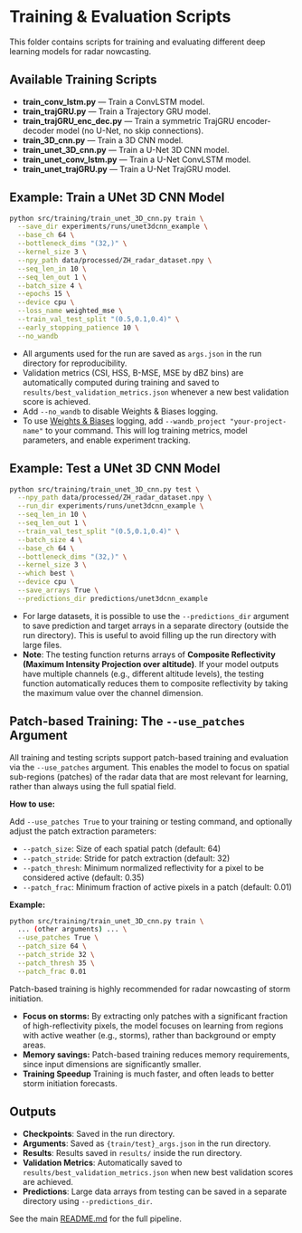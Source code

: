 # Training & Evaluation Scripts

This folder contains scripts for training and evaluating different deep learning models for radar nowcasting.

## Available Training Scripts

- **train_conv_lstm.py** — Train a ConvLSTM model.
- **train_trajGRU.py** — Train a Trajectory GRU model.
- **train_trajGRU_enc_dec.py** — Train a symmetric TrajGRU encoder-decoder model (no U-Net, no skip connections).
- **train_3D_cnn.py** — Train a 3D CNN model.
- **train_unet_3D_cnn.py** — Train a U-Net 3D CNN model.
- **train_unet_conv_lstm.py** — Train a U-Net ConvLSTM model.
- **train_unet_trajGRU.py** — Train a U-Net TrajGRU model.

## Example: Train a UNet 3D CNN Model

```bash
python src/training/train_unet_3D_cnn.py train \
  --save_dir experiments/runs/unet3dcnn_example \
  --base_ch 64 \
  --bottleneck_dims "(32,)" \
  --kernel_size 3 \
  --npy_path data/processed/ZH_radar_dataset.npy \
  --seq_len_in 10 \
  --seq_len_out 1 \
  --batch_size 4 \
  --epochs 15 \
  --device cpu \
  --loss_name weighted_mse \
  --train_val_test_split "(0.5,0.1,0.4)" \
  --early_stopping_patience 10 \
  --no_wandb
```

- All arguments used for the run are saved as `args.json` in the run directory for reproducibility.
- Validation metrics (CSI, HSS, B-MSE, MSE by dBZ bins) are automatically computed during training and saved to `results/best_validation_metrics.json` whenever a new best validation score is achieved.
- Add `--no_wandb` to disable Weights & Biases logging.
- To use [Weights & Biases](https://wandb.ai/) logging, add `--wandb_project "your-project-name"` to your command. This will log training metrics, model parameters, and enable experiment tracking.

## Example: Test a UNet 3D CNN Model

```bash
python src/training/train_unet_3D_cnn.py test \
  --npy_path data/processed/ZH_radar_dataset.npy \
  --run_dir experiments/runs/unet3dcnn_example \
  --seq_len_in 10 \
  --seq_len_out 1 \
  --train_val_test_split "(0.5,0.1,0.4)" \
  --batch_size 4 \
  --base_ch 64 \
  --bottleneck_dims "(32,)" \
  --kernel_size 3 \
  --which best \
  --device cpu \
  --save_arrays True \
  --predictions_dir predictions/unet3dcnn_example
```

- For large datasets, it is possible to use the `--predictions_dir` argument to save prediction and target arrays in a separate directory (outside the run directory). 
This is useful to avoid filling up the run directory with large files.
- **Note**: The testing function returns arrays of **Composite Reflectivity (Maximum Intensity Projection over altitude)**. If your model outputs have multiple channels (e.g., different altitude levels), the testing function automatically reduces them to composite reflectivity by taking the maximum value over the channel dimension.

## Patch-based Training: The `--use_patches` Argument

All training and testing scripts support patch-based training and evaluation via the `--use_patches` argument. This enables the model to focus on spatial sub-regions (patches) of the radar data that are most relevant for learning, rather than always using the full spatial field.

**How to use:**

Add `--use_patches True` to your training or testing command, and optionally adjust the patch extraction parameters:

- `--patch_size`: Size of each spatial patch (default: 64)
- `--patch_stride`: Stride for patch extraction (default: 32)
- `--patch_thresh`: Minimum normalized reflectivity for a pixel to be considered active (default: 0.35)
- `--patch_frac`: Minimum fraction of active pixels in a patch (default: 0.01)

**Example:**

```bash
python src/training/train_unet_3D_cnn.py train \
  ... (other arguments) ... \
  --use_patches True \
  --patch_size 64 \
  --patch_stride 32 \
  --patch_thresh 35 \
  --patch_frac 0.01
```

Patch-based training is highly recommended for radar nowcasting of storm initiation.

- **Focus on storms:** By extracting only patches with a significant fraction of high-reflectivity pixels, the model focuses on learning from regions with active weather (e.g., storms), rather than background or empty areas.
- **Memory savings:** Patch-based training reduces memory requirements, since input dimensions are significantly smaller.
- **Training Speedup** Training is much faster, and often leads to better storm initiation forecasts. 

## Outputs
- **Checkpoints**: Saved in the run directory.
- **Arguments**: Saved as `{train/test}_args.json` in the run directory.
- **Results**: Results saved in `results/` inside the run directory.
- **Validation Metrics**: Automatically saved to `results/best_validation_metrics.json` when new best validation scores are achieved.
- **Predictions**: Large data arrays from testing can be saved in a separate directory using `--predictions_dir`.

See the main [README.md](../../README.md) for the full pipeline. 